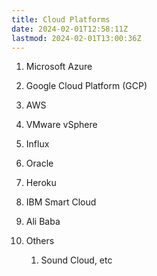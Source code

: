 ```yaml
---
title: Cloud Platforms
date: 2024-02-01T12:58:11Z
lastmod: 2024-02-01T13:00:36Z
---
```


1. Microsoft Azure
2. Google Cloud Platform (GCP)
3. AWS
4. VMware vSphere
5. Influx
6. Oracle
7. Heroku
8. IBM Smart Cloud
9. Ali Baba
10. Others

    1. Sound Cloud, etc
